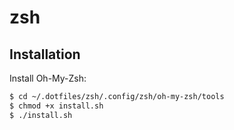 # zsh

## Installation

Install Oh-My-Zsh:

```bash
$ cd ~/.dotfiles/zsh/.config/zsh/oh-my-zsh/tools
$ chmod +x install.sh
$ ./install.sh
```
